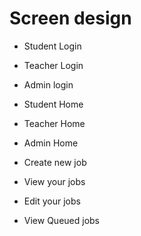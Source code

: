 # Screen design
- Student Login
- Teacher Login
- Admin login


- Student Home
- Teacher Home
- Admin Home


- Create new job
- View your jobs
- Edit your jobs


- View Queued jobs
